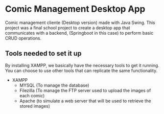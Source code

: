 # Comic Management Desktop App

Comic management cliente (Desktop version) made with Java Swing. This project was a final school project to create a desktop app that communicates with a backend,
(Springboot in this case) to perform basic CRUD operations.

## Tools needed to set it up
By installing XAMPP, we basically have the necessary tools to get it running. You can choose to use other tools that can replicate the
same functionality.

- XAMPP
  - MYSQL (To manage the database)
  - Filezilla (To manage the FTP server used to upload the images of each comic)
  - Apache (to simulate a web server that will be used to retrieve the stored images)
